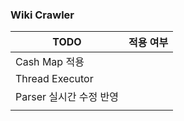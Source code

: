 ### Wiki Crawler

| TODO                    | 적용 여부 |
| ----------------------- | --------- |
| Cash Map 적용           |           |
| Thread Executor         |           |
| Parser 실시간 수정 반영 |           |
|                         |           |

